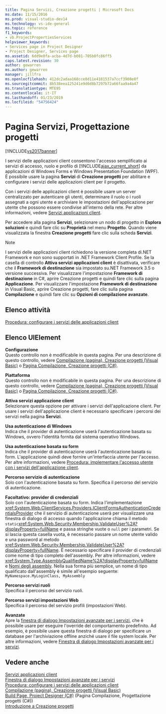 ```yaml
---
title: Pagina Servizi, Creazione progetti | Microsoft Docs
ms.date: 11/15/2016
ms.prod: visual-studio-dev14
ms.technology: vs-ide-general
ms.topic: reference
f1_keywords:
- vb.ProjectPropertiesServices
helpviewer_keywords:
- Services page in Project Designer
- Project Designer, Services page
ms.assetid: 6dd9e0fa-acba-4d7d-b081-705b0fc86ff5
caps.latest.revision: 30
author: gewarren
ms.author: gewarren
manager: jillfra
ms.openlocfilehash: 412dc2adaa168cce8d11e4181537a7ccf3908e8f
ms.sourcegitcommit: 8b538eea125241e9d6d8b7297b72a66faa9a4a47
ms.translationtype: MTE95
ms.contentlocale: it-IT
ms.lasthandoff: 01/23/2019
ms.locfileid: "54756424"
---
```

# <a name="services-page-project-designer"></a>Pagina Servizi, Progettazione progetti
[!INCLUDE[vs2017banner](../../includes/vs2017banner.md)]

  
I servizi delle applicazioni client consentono l'accesso semplificato ai servizi di accesso, ruolo e profilo di [!INCLUDE[ajax_current_short](../../includes/ajax-current-short-md.md)] da applicazioni di Windows Forms e Windows Presentation Foundation (WPF). È possibile usare la pagina **Servizi** di **Creazione progetti** per abilitare e configurare i servizi delle applicazioni client per il progetto.  
  
 Con i servizi delle applicazioni client è possibile usare un server centralizzato per autenticare gli utenti, determinare il ruolo o i ruoli assegnati a ogni utente e archiviare le impostazioni dell'applicazione per utente che possono essere condivise all'interno della rete. Per altre informazioni, vedere [Servizi applicazioni client](http://msdn.microsoft.com/library/1487d8df-089e-4f21-abfb-a791a652b58e).  
  
 Per accedere alla pagina **Servizi**, selezionare un nodo di progetto in **Esplora soluzioni** e quindi fare clic su **Proprietà** nel menu **Progetto**. Quando viene visualizzata la finestra **Creazione progetti** fare clic sulla scheda **Servizi**.  
  
> [!NOTE]
>  I servizi delle applicazioni client richiedono la versione completa di.NET Framework e non sono supportati in .NET Framework Client Profile. Se la casella di controllo **Attiva servizi applicazioni client** è disattivata, verificare che il **Framework di destinazione** sia impostato su.NET Framework 3.5 o versione successiva. Per visualizzare l'impostazione **Framework di destinazione** in C#, aprire Creazione progetti e quindi fare clic sulla pagina **Applicazione**. Per visualizzare l'impostazione **Framework di destinazione** in Visual Basic, aprire Creazione progetti, fare clic sulla pagina **Compilazione** e quindi fare clic su **Opzioni di compilazione avanzate**.  
  
## <a name="task-list"></a>Elenco attività  
 [Procedura: configurare i servizi delle applicazioni client](http://msdn.microsoft.com/library/34a8688a-a32c-40d3-94be-c8e610c6a4e8)  
  
## <a name="uielement-list"></a>Elenco UIElement  
 **Configurazione**  
 Questo controllo non è modificabile in questa pagina. Per una descrizione di questo controllo, vedere [Compilazione (pagina), Creazione progetti (Visual Basic)](../../ide/reference/compile-page-project-designer-visual-basic.md) o [Pagina Compilazione, Creazione progetti (C#)](../../ide/reference/build-page-project-designer-csharp.md).  
  
 **Piattaforma**  
 Questo controllo non è modificabile in questa pagina. Per una descrizione di questo controllo, vedere [Compilazione (pagina), Creazione progetti (Visual Basic)](../../ide/reference/compile-page-project-designer-visual-basic.md) o [Pagina Compilazione, Creazione progetti (C#)](../../ide/reference/build-page-project-designer-csharp.md).  
  
 **Attiva servizi applicazione client**  
 Selezionare questa opzione per attivare i servizi dell'applicazione client. Per usare i servizi dell'applicazione client è necessario specificare i percorsi dei servizi nella pagina **Servizi**.  
  
 **Usa autenticazione di Windows**  
 Indica che il provider di autenticazione userà l'autenticazione basata su Windows, ovvero l'identità fornita dal sistema operativo Windows.  
  
 **Usa autenticazione basata su form**  
 Indica che il provider di autenticazione userà l'autenticazione basata su form. L'applicazione quindi deve fornire un'interfaccia utente per l'accesso. Per altre informazioni, vedere [Procedura: implementare l'accesso utente con i servizi dell'applicazione client](http://msdn.microsoft.com/library/5431a671-eb02-4e18-a651-24764fccec9a).  
  
 **Percorso servizio di autenticazione**  
 Solo con l'autenticazione basata su form. Specifica il percorso del servizio di autenticazione.  
  
 **Facoltativo: provider di credenziali**  
 Solo con l'autenticazione basata su form. Indica l'implementazione <xref:System.Web.ClientServices.Providers.IClientFormsAuthenticationCredentialsProvider> che il servizio di autenticazione userà per visualizzare una finestra di dialogo di accesso quando l'applicazione chiama il metodo `static`<xref:System.Web.Security.Membership.ValidateUser%2A?displayProperty=fullName> e passa stringhe vuote o `null` per i parametri. Se si lascia questa casella vuota, è necessario passare un nome utente valido e una password al metodo <xref:System.Web.Security.Membership.ValidateUser%2A?displayProperty=fullName>. È necessario specificare il provider di credenziali come nome di tipo completo dell'assembly. Per altre informazioni, vedere <xref:System.Type.AssemblyQualifiedName%2A?displayProperty=fullName> e [Nomi degli assembly](http://msdn.microsoft.com/library/8f8c2c90-f15d-400e-87e7-a757e4f04d0e). Nella sua forma più semplice, un nome di tipo qualificato dall'assembly è simile all'esempio seguente: `MyNamespace.MyLoginClass, MyAssembly`  
  
 **Percorso servizi ruoli**  
 Specifica il percorso del servizio ruoli.  
  
 **Percorso servizi impostazioni Web**  
 Specifica il percorso del servizio profili (impostazioni Web).  
  
 **Avanzate**  
 Apre la [finestra di dialogo Impostazioni avanzate per i servizi](../../ide/reference/advanced-settings-for-services-dialog-box.md), che è possibile usare per eseguire l'override del comportamento predefinito. Ad esempio, è possibile usare questa finestra di dialogo per specificare un database per l'archiviazione offline anziché usare il file system locale. Per altre informazioni, vedere [Finestra di dialogo Impostazioni avanzate per i servizi](../../ide/reference/advanced-settings-for-services-dialog-box.md).  
  
## <a name="see-also"></a>Vedere anche  
 [Servizi applicazioni client](http://msdn.microsoft.com/library/1487d8df-089e-4f21-abfb-a791a652b58e)   
 [Finestra di dialogo Impostazioni avanzate per i servizi](../../ide/reference/advanced-settings-for-services-dialog-box.md)   
 [Procedura: configurare i servizi delle applicazioni client](http://msdn.microsoft.com/library/34a8688a-a32c-40d3-94be-c8e610c6a4e8)   
 [Compilazione (pagina), Creazione progetti (Visual Basic)](../../ide/reference/compile-page-project-designer-visual-basic.md)   
 [Build Page, Project Designer (C#)](../../ide/reference/build-page-project-designer-csharp.md)  (Pagina Compilazione, Progettazione progetti (C#))  
 [Introduzione a Creazione progetti](http://msdn.microsoft.com/898dd854-c98d-430c-ba1b-a913ce3c73d7)
